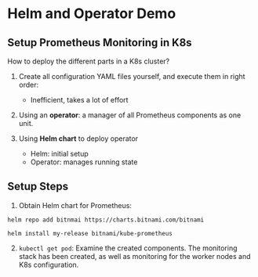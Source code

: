 # Helm and Operator Demo

## Setup Prometheus Monitoring in K8s

How to deploy the different parts in a K8s cluster?

1. Create all configuration YAML files yourself, and execute them in right
   order:

   - Inefficient, takes a lot of effort

2. Using an **operator**: a manager of all Prometheus components as one unit.

3. Using **Helm chart** to deploy operator
   - Helm: initial setup
   - Operator: manages running state

## Setup Steps

1. Obtain Helm chart for Prometheus:

```
helm repo add bitnmai https://charts.bitnami.com/bitnami

helm install my-release bitnami/kube-prometheus
```

2. `kubectl get pod`: Examine the created components. The monitoring stack has
   been created, as well as monitoring for the worker nodes and K8s
   configuration.
